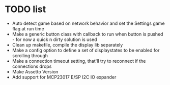 # TODO list

* Auto detect game based on network behavior and set the Settings game flag at run time
* Make a generic button class with callback to run when button is pushed - for now a quick n dirty solution is used
* Clean up makefile, compile the display lib separately
* Make a config option to define a set of displaystates to be enabled for scrolling through
* Make a connection timeout setting, that'll try to reconnect if the connections drops
* Make Assetto Version
* Add support for MCP23017 E/SP I2C IO expander
